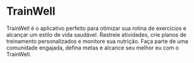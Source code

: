 # TrainWell
TrainWell é o aplicativo perfeito para otimizar sua rotina de exercícios e alcançar um estilo de vida saudável. Rastreie atividades, crie planos de treinamento personalizados e monitore sua nutrição. Faça parte de uma comunidade engajada, defina metas e alcance seu melhor eu com o TrainWell.
